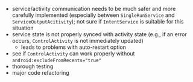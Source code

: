 * service/activity communication needs to be much safer and more carefully implemented (especially between `SingleRunService` and `ServiceOutputAcitivity`); not sure if `IntentService` is suitable for this situation
* service state is not properly synced with activity state (e.g., if an error occurs, `ControlActivity` is not immediately updated)
	* leads to problems with auto-restart option
* see if `ControlActivity` can work properly without `android:excludeFromRecents="true"`
* thorough testing
* major code refactoring
